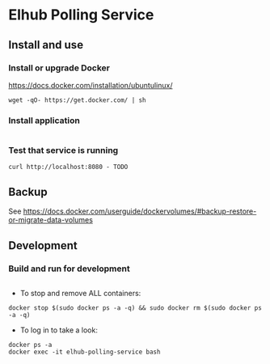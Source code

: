 # Elhub Polling Service


## Install and use 

### Install or upgrade Docker 

https://docs.docker.com/installation/ubuntulinux/

```
wget -qO- https://get.docker.com/ | sh
```

###  Install application 
```
```

### Test that service is running 
```
curl http://localhost:8080 - TODO
```

## Backup 

See https://docs.docker.com/userguide/dockervolumes/#backup-restore-or-migrate-data-volumes


## Development 

### Build and run for development

```
```

* To stop and remove ALL containers: 
```
docker stop $(sudo docker ps -a -q) && sudo docker rm $(sudo docker ps -a -q)
```

* To log in to take a look: 
```
docker ps -a
docker exec -it elhub-polling-service bash
```
